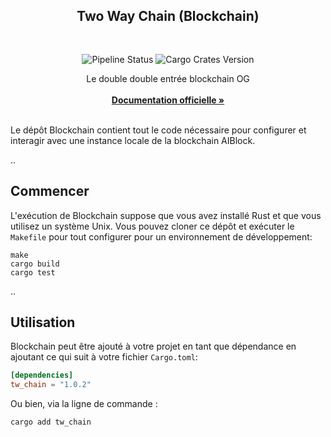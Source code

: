 <div align="center">
  <!-- <a>
    <img src="https://github.com/AIBlockOfficial/Chain/blob/develop/assets/hero.svg" alt="Logo" style="width: 350px">
  </a> -->

  <h2 align="center">Two Way Chain (Blockchain)</h2> <div style="height:30px"></div>

  <div>
  <img src="https://img.shields.io/github/actions/workflow/status/AIBlockOfficial/Chain/rust.yml" alt="Pipeline Status" style="display:inline-block"/>

  <img src="https://img.shields.io/crates/v/tw_chain" alt="Cargo Crates Version" style="display:inline-block" />
  </div>

  <p align="center">
    Le double double entrée blockchain OG
    <br />
    <br />
    <a href="https://a-block.io"><strong>Documentation officielle »</strong></a>
    <br />
    <br />
  </p>
</div>

Le dépôt Blockchain contient tout le code nécessaire pour configurer et interagir avec une instance locale de la blockchain AIBlock.

..

## Commencer

L'exécution de Blockchain suppose que vous avez installé Rust et que vous utilisez un système Unix. Vous pouvez cloner ce dépôt et exécuter le `Makefile` pour tout configurer pour un environnement de développement:

```
make
cargo build
cargo test
```

..

## Utilisation

Blockchain peut être ajouté à votre projet en tant que dépendance en ajoutant ce qui suit à votre fichier `Cargo.toml`:

```toml
[dependencies]
tw_chain = "1.0.2"
```

Ou bien, via la ligne de commande :

```
cargo add tw_chain
```

